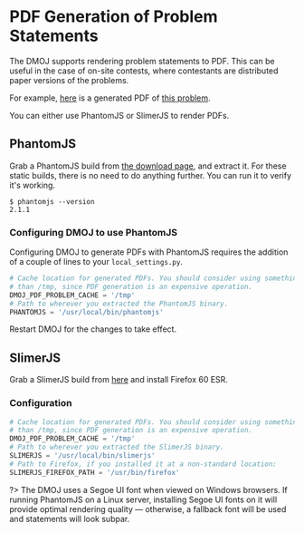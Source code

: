# PDF Generation of Problem Statements
The DMOJ supports rendering problem statements to PDF. This can be useful in the case of on-site contests, where contestants
are distributed paper versions of the problems.

For example, [here](https://dmoj.ca/problem/ioi14p1/pdf) is a generated PDF of [this problem](https://dmoj.ca/problem/ioi14p1).

You can either use PhantomJS or SlimerJS to render PDFs.

## PhantomJS

Grab a PhantomJS build from [the download page](http://phantomjs.org/download.html), and extract it. For these static
builds, there is no need to do anything further. You can run it to verify it's working.

```
$ phantomjs --version
2.1.1
```

### Configuring DMOJ to use PhantomJS
Configuring DMOJ to generate PDFs with PhantomJS requires the addition of a couple of lines to your `local_settings.py`.

```py
# Cache location for generated PDFs. You should consider using something more persistant
# than /tmp, since PDF generation is an expensive operation.
DMOJ_PDF_PROBLEM_CACHE = '/tmp'
# Path to wherever you extracted the PhantomJS binary.
PHANTOMJS = '/usr/local/bin/phantomjs'
```

Restart DMOJ for the changes to take effect.

## SlimerJS

Grab a SlimerJS build from [here](https://github.com/DMOJ/site/files/2613909/slimerjs-1.0.0-firefox60.zip) and install Firefox 60 ESR.

### Configuration

```py
# Cache location for generated PDFs. You should consider using something more persistant
# than /tmp, since PDF generation is an expensive operation.
DMOJ_PDF_PROBLEM_CACHE = '/tmp'
# Path to wherever you extracted the SlimerJS binary.
SLIMERJS = '/usr/local/bin/slimerjs'
# Path to Firefox, if you installed it at a non-standard location:
SLIMERJS_FIREFOX_PATH = '/usr/bin/firefox'
```

?>  The DMOJ uses a Segoe UI font when viewed on Windows browsers. If running PhantomJS on a Linux server, installing
    Segoe UI fonts on it will provide optimal rendering quality &mdash; otherwise, a fallback font will be used and
    statements will look subpar.
